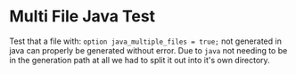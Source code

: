 # Multi File Java Test #

Test that a file with: `option java_multiple_files = true;` not generated in
java can properly be generated without error. Due to `java` not needing to be
in the generation path at all we had to split it out into it's own directory.

